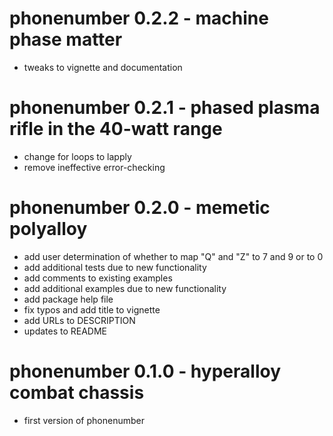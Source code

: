 # phonenumber 0.2.2 - machine phase matter

- tweaks to vignette and documentation

# phonenumber 0.2.1 - phased plasma rifle in the 40-watt range

- change for loops to lapply
- remove ineffective error-checking

# phonenumber 0.2.0 - memetic polyalloy

- add user determination of whether to map "Q" and "Z" to 7 and 9 or to 0
- add additional tests due to new functionality
- add comments to existing examples
- add additional examples due to new functionality
- add package help file
- fix typos and add title to vignette
- add URLs to DESCRIPTION
- updates to README

# phonenumber 0.1.0 - hyperalloy combat chassis

- first version of phonenumber
